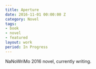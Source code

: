 ```yaml
---
title: Aperture
date: 2016-11-01 00:00:00 Z
category: Novel
tags:
- book
- novel
- featured
layout: work
period: In Progress
---
```


NaNoWriMo 2016 novel, currently writing.
